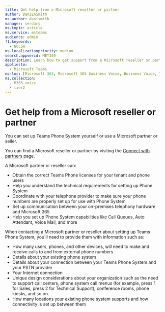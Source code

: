 ```yaml
---
title: Get help from a Microsoft reseller or partner
author: DaniEASmith
ms.author: danismith
manager: serdars
ms.topic: article
ms.service: msteams
audience: admin
f1.keywords: 
  - NOCSH
ms.localizationpriority: medium
search.appverid: MET150
description: Learn how to get support from a Microsoft reseller or partner to help you set up Microsoft Teams Phone System without a Calling Plan.
appliesto: 
  - Microsoft Teams
no-loc: [Microsoft 365, Microsoft 365 Business Voice, Business Voice, Teams, Microsoft Teams, Office 365]
ms.collection: 
  - M365-voice
  - tier2
---
```


# Get help from a Microsoft reseller or partner

You can set up Teams Phone System yourself or use a Microsoft partner or seller.

You can find a Microsoft reseller or partner by visiting the [Connect with partners](https://appsource.microsoft.com/marketplace/partner-dir) page.

A Microsoft partner or reseller can:

- Obtain the correct Teams Phone licenses for your tenant and phone users
- Help you understand the technical requirements for setting up Phone System
- Coordinate with your telephone provider to make sure your phone numbers are properly set up for use with Phone System
- Set up communication between your on-premises telephony hardware and Microsoft 365
- Help you set up Phone System capabilities like Call Queues, Auto Attendant, Voice Mail, and more

When contacting a Microsoft partner or reseller about setting up Teams Phone System, you'll need to provide them with information such as:

- How many users, phones, and other devices, will need to make and receive calls to and from external phone numbers
- Details about your existing phone system
- Details about your connection between your Teams Phone System and your PSTN provider
- Your Internet connection
- Unique design considerations about your organization such as the need to support call centers, phone system call menus (for example, press 1 for Sales, press 2 for Technical Support), conference rooms, phone kiosks, and so on.
- How many locations your existing phone system supports and how connectivity is set up between them
